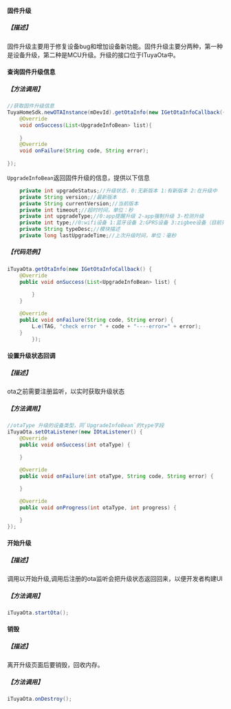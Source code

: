 #### 固件升级

##### 【描述】

固件升级主要用于修复设备bug和增加设备新功能。固件升级主要分两种，第一种是设备升级，第二种是MCU升级。升级的接口位于ITuyaOta中。

#### 查询固件升级信息

##### 【方法调用】

```java
//获取固件升级信息
TuyaHomeSdk.newOTAInstance(mDevId).getOtaInfo(new IGetOtaInfoCallback({
	@Override
	void onSuccess(List<UpgradeInfoBean> list){
	
	}
	@Override
	void onFailure(String code, String error);
	
});

```

`UpgradeInfoBean`返回固件升级的信息，提供以下信息

```java
	private int upgradeStatus;//升级状态，0:无新版本 1:有新版本 2:在升级中
    private String version;//最新版本
    private String currentVersion;//当前版本
    private int timeout;//超时时间，单位：秒
    private int upgradeType;//0:app提醒升级 2-app强制升级 3-检测升级
    private int type;//0:wifi设备 1:蓝牙设备 2:GPRS设备 3:zigbee设备（目前只支持zigbee网关）9:MCU
    private String typeDesc;//模块描述
    private long lastUpgradeTime;//上次升级时间，单位：毫秒
```

##### 【代码范例】

```java
iTuyaOta.getOtaInfo(new IGetOtaInfoCallback() {
    @Override
    public void onSuccess(List<UpgradeInfoBean> list) {
        
        }
    }

    @Override
    public void onFailure(String code, String error) {
        L.e(TAG, "check error " + code + "----error=" + error);
    }
        });
```

#### 设置升级状态回调

##### 【描述】

ota之前需要注册监听，以实时获取升级状态

##### 【方法调用】

```java
//otaType 升级的设备类型，同`UpgradeInfoBean`的type字段
iTuyaOta.setOtaListener(new IOtaListener() {
    @Override
    public void onSuccess(int otaType) {
        
    }

    @Override
    public void onFailure(int otaType, String code, String error) {

    }

    @Override
    public void onProgress(int otaType, int progress) {

    }
});
```

#### 开始升级

##### 【描述】

 调用以开始升级,调用后注册的ota监听会把升级状态返回回来，以便开发者构建UI

##### 【方法调用】

```java
iTuyaOta.startOta();
```

#### 销毁

##### 【描述】

 离开升级页面后要销毁，回收内存。

##### 【方法调用】

```java
iTuyaOta.onDestroy();
```

#### 